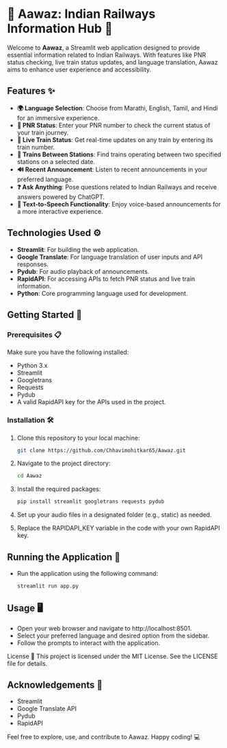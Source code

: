 # 🌟 Aawaz: Indian Railways Information Hub 🚆

Welcome to **Aawaz**, a Streamlit web application designed to provide essential information related to Indian Railways. With features like PNR status checking, live train status updates, and language translation, Aawaz aims to enhance user experience and accessibility.

## Features ✨

- **🌍 Language Selection**: Choose from Marathi, English, Tamil, and Hindi for an immersive experience.
- **📅 PNR Status**: Enter your PNR number to check the current status of your train journey.
- **🚨 Live Train Status**: Get real-time updates on any train by entering its train number.
- **🚉 Trains Between Stations**: Find trains operating between two specified stations on a selected date.
- **🔊 Recent Announcement**: Listen to recent announcements in your preferred language.
- **❓ Ask Anything**: Pose questions related to Indian Railways and receive answers powered by ChatGPT.
- **🎤 Text-to-Speech Functionality**: Enjoy voice-based announcements for a more interactive experience.

## Technologies Used ⚙️

- **Streamlit**: For building the web application.
- **Google Translate**: For language translation of user inputs and API responses.
- **Pydub**: For audio playback of announcements.
- **RapidAPI**: For accessing APIs to fetch PNR status and live train information.
- **Python**: Core programming language used for development.

## Getting Started 🚀

### Prerequisites 📋

Make sure you have the following installed:

- Python 3.x
- Streamlit
- Googletrans
- Requests
- Pydub
- A valid RapidAPI key for the APIs used in the project.

### Installation 🛠️

1. Clone this repository to your local machine:

   ```bash
   git clone https://github.com/Chhavimohitkar65/Aawaz.git
2. Navigate to the project directory:
   ```bash
   cd Aawaz

3. Install the required packages:
   ```bash
   pip install streamlit googletrans requests pydub

4. Set up your audio files in a designated folder (e.g., static) as needed.

5. Replace the RAPIDAPI_KEY variable in the code with your own RapidAPI key.

## Running the Application 🎉
- Run the application using the following command:
  ```bash
  streamlit run app.py
## Usage 🖥️
- Open your web browser and navigate to http://localhost:8501.
- Select your preferred language and desired option from the sidebar.
- Follow the prompts to interact with the application.
  

License 📜
This project is licensed under the MIT License. See the LICENSE file for details.

## Acknowledgements 🙏
- Streamlit
- Google Translate API
- Pydub
- RapidAPI
  
Feel free to explore, use, and contribute to Aawaz. Happy coding! 💻
